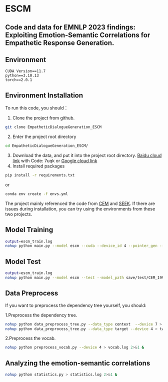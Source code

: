 # ESCM
## Code and data for EMNLP 2023 findings: Exploiting Emotion-Semantic Correlations for Empathetic Response Generation.

## Environment
```code
CUDA Version==11.7
python==3.10.13
torch==2.0.1
```

## Environment Installation
To run this code, you should：
1. Clone the project from github.
```sh
git clone EmpatheticDialogueGeneration_ESCM
```
2. Enter the project root directory
```sh
cd EmpatheticDialogueGeneration_ESCM/
```
3. Download the data, and put it into the project root directory. [Baidu cloud link](https://pan.baidu.com/s/1lHLkNtBiWYyIgc40dJo6jA?pwd=7uqk) with Code: 7uqk or [Google cloud link](https://drive.google.com/file/d/1pxmXP8sG-gmYp2LyNr4eS6J7QOhsplqP/view?usp=sharing)
4. Install required packages
```sh
pip install -r requirements.txt
```
or
```sh
conda env create -f envs.yml
```
The project mainly referenced the code from [CEM](https://github.com/Sahandfer/CEM) and [SEEK](https://github.com/wlr737/EMNLP2022-SEEK). If there are issues during installation, you can try using the environments from these two projects.
## Model Training
```sh
output=escm_train.log
nohup python main.py --model escm --cuda --device_id 4 --pointer_gen --dep_dim 50 > $output 2>&1 &
```
## Model Test
```sh
output=escm_train.log
nohup python main.py --model escm --test --model_path save/test/CEM_19999_42.5034 --cuda --device_id 2 --batch_size 72 --pointer_gen --dep_dim 50 > $output 2>&1 &
```

## Data Preprocess
If you want to preprocess the dependency tree yourself, you should:

1.Preprocess the dependency tree.
```sh
nohup python data_preprocess_tree.py --data_type context  --device 7 > contxt_dep.log 2>&1 &
nohup python data_preprocess_tree.py --data_type target --device 4 > target_dep.log 2>&1 &
```
2.Preprocess the vocab.
```sh
nohup python preprocess_vocab.py --device 4 > vocab.log 2>&1 &
```

## Analyzing the emotion-semantic correlations
```sh
nohup python statistics.py > statistics.log 2>&1 &
```
